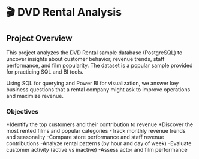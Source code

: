 # 🎬 DVD Rental Analysis

## Project Overview

This project analyzes the DVD Rental sample database (PostgreSQL) to uncover insights about customer behavior, revenue trends, staff performance, and film popularity. The dataset is a popular sample provided for practicing SQL and BI tools.

Using SQL for querying and Power BI for visualization, we answer key business questions that a rental company might ask to improve operations and maximize revenue.

### Objectives
  *Identify the top customers and their contribution to revenue
  *Discover the most rented films and popular categories
  -Track monthly revenue trends and seasonality
  -Compare store performance and staff revenue contributions
  -Analyze rental patterns (by hour and day of week)
  -Evaluate customer activity (active vs inactive)
  -Assess actor and film performance



